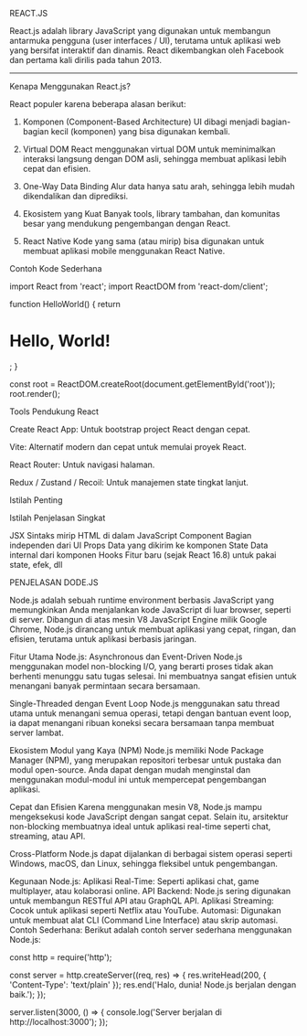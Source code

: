 REACT.JS

React.js adalah library JavaScript yang digunakan untuk membangun antarmuka pengguna (user interfaces / UI), terutama untuk aplikasi web yang bersifat interaktif dan dinamis. React dikembangkan oleh Facebook dan pertama kali dirilis pada tahun 2013.


---

 Kenapa Menggunakan React.js?

React populer karena beberapa alasan berikut:

1. Komponen (Component-Based Architecture)
UI dibagi menjadi bagian-bagian kecil (komponen) yang bisa digunakan kembali.


2. Virtual DOM
React menggunakan virtual DOM untuk meminimalkan interaksi langsung dengan DOM asli, sehingga membuat aplikasi lebih cepat dan efisien.


3. One-Way Data Binding
Alur data hanya satu arah, sehingga lebih mudah dikendalikan dan diprediksi.


4. Ekosistem yang Kuat
Banyak tools, library tambahan, dan komunitas besar yang mendukung pengembangan dengan React.


5. React Native
Kode yang sama (atau mirip) bisa digunakan untuk membuat aplikasi mobile menggunakan React Native.



 Contoh Kode Sederhana

import React from 'react';
import ReactDOM from 'react-dom/client';

function HelloWorld() {
  return <h1>Hello, World!</h1>;
}

const root = ReactDOM.createRoot(document.getElementById('root'));
root.render(<HelloWorld />);

Tools Pendukung React

Create React App: Untuk bootstrap project React dengan cepat.

Vite: Alternatif modern dan cepat untuk memulai proyek React.

React Router: Untuk navigasi halaman.

Redux / Zustand / Recoil: Untuk manajemen state tingkat lanjut.

Istilah Penting

Istilah	Penjelasan Singkat

JSX	Sintaks mirip HTML di dalam JavaScript
Component	Bagian independen dari UI
Props	Data yang dikirim ke komponen
State	Data internal dari komponen
Hooks	Fitur baru (sejak React 16.8) untuk pakai state, efek, dll






PENJELASAN DODE.JS

Node.js adalah sebuah runtime environment berbasis JavaScript yang memungkinkan Anda menjalankan kode JavaScript di luar browser, seperti di server. Dibangun di atas mesin V8 JavaScript Engine milik Google Chrome, Node.js dirancang untuk membuat aplikasi yang cepat, ringan, dan efisien, terutama untuk aplikasi berbasis jaringan.

Fitur Utama Node.js:
Asynchronous dan Event-Driven
Node.js menggunakan model non-blocking I/O, yang berarti proses tidak akan berhenti menunggu satu tugas selesai. Ini membuatnya sangat efisien untuk menangani banyak permintaan secara bersamaan.

Single-Threaded dengan Event Loop
Node.js menggunakan satu thread utama untuk menangani semua operasi, tetapi dengan bantuan event loop, ia dapat menangani ribuan koneksi secara bersamaan tanpa membuat server lambat.

Ekosistem Modul yang Kaya (NPM)
Node.js memiliki Node Package Manager (NPM), yang merupakan repositori terbesar untuk pustaka dan modul open-source. Anda dapat dengan mudah menginstal dan menggunakan modul-modul ini untuk mempercepat pengembangan aplikasi.

Cepat dan Efisien
Karena menggunakan mesin V8, Node.js mampu mengeksekusi kode JavaScript dengan sangat cepat. Selain itu, arsitektur non-blocking membuatnya ideal untuk aplikasi real-time seperti chat, streaming, atau API.

Cross-Platform
Node.js dapat dijalankan di berbagai sistem operasi seperti Windows, macOS, dan Linux, sehingga fleksibel untuk pengembangan.

Kegunaan Node.js:
Aplikasi Real-Time: Seperti aplikasi chat, game multiplayer, atau kolaborasi online.
API Backend: Node.js sering digunakan untuk membangun RESTful API atau GraphQL API.
Aplikasi Streaming: Cocok untuk aplikasi seperti Netflix atau YouTube.
Automasi: Digunakan untuk membuat alat CLI (Command Line Interface) atau skrip automasi.
Contoh Sederhana:
Berikut adalah contoh server sederhana menggunakan Node.js:



const http = require('http');

const server = http.createServer((req, res) => {
  res.writeHead(200, { 'Content-Type': 'text/plain' });
  res.end('Halo, dunia! Node.js berjalan dengan baik.');
});

server.listen(3000, () => {
  console.log('Server berjalan di http://localhost:3000');
});

